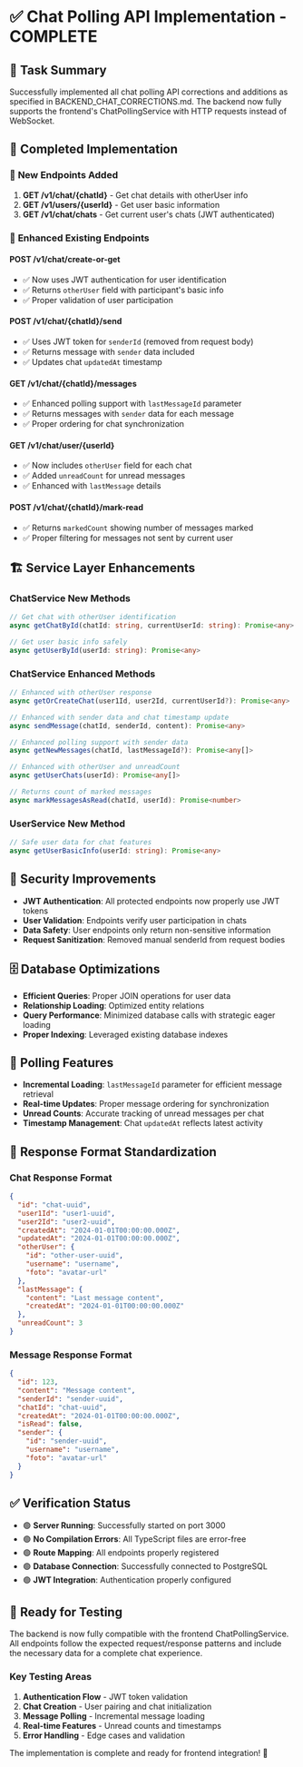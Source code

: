 # ✅ Chat Polling API Implementation - COMPLETE

## 🎯 Task Summary
Successfully implemented all chat polling API corrections and additions as specified in BACKEND_CHAT_CORRECTIONS.md. The backend now fully supports the frontend's ChatPollingService with HTTP requests instead of WebSocket.

## 🚀 Completed Implementation

### 📱 **New Endpoints Added**
1. **GET /v1/chat/{chatId}** - Get chat details with otherUser info
2. **GET /v1/users/{userId}** - Get user basic information  
3. **GET /v1/chat/chats** - Get current user's chats (JWT authenticated)

### 🔧 **Enhanced Existing Endpoints**

#### POST /v1/chat/create-or-get
- ✅ Now uses JWT authentication for user identification
- ✅ Returns `otherUser` field with participant's basic info
- ✅ Proper validation of user participation

#### POST /v1/chat/{chatId}/send  
- ✅ Uses JWT token for `senderId` (removed from request body)
- ✅ Returns message with `sender` data included
- ✅ Updates chat `updatedAt` timestamp

#### GET /v1/chat/{chatId}/messages
- ✅ Enhanced polling support with `lastMessageId` parameter
- ✅ Returns messages with `sender` data for each message
- ✅ Proper ordering for chat synchronization

#### GET /v1/chat/user/{userId}
- ✅ Now includes `otherUser` field for each chat
- ✅ Added `unreadCount` for unread messages
- ✅ Enhanced with `lastMessage` details

#### POST /v1/chat/{chatId}/mark-read
- ✅ Returns `markedCount` showing number of messages marked
- ✅ Proper filtering for messages not sent by current user

## 🏗️ **Service Layer Enhancements**

### ChatService New Methods
```typescript
// Get chat with otherUser identification
async getChatById(chatId: string, currentUserId: string): Promise<any>

// Get user basic info safely
async getUserById(userId: string): Promise<any>
```

### ChatService Enhanced Methods
```typescript
// Enhanced with otherUser response
async getOrCreateChat(user1Id, user2Id, currentUserId?): Promise<any>

// Enhanced with sender data and chat timestamp update  
async sendMessage(chatId, senderId, content): Promise<any>

// Enhanced polling support with sender data
async getNewMessages(chatId, lastMessageId?): Promise<any[]>

// Enhanced with otherUser and unreadCount
async getUserChats(userId): Promise<any[]>

// Returns count of marked messages
async markMessagesAsRead(chatId, userId): Promise<number>
```

### UserService New Method
```typescript
// Safe user data for chat features
async getUserBasicInfo(userId: string): Promise<any>
```

## 🔐 **Security Improvements**
- **JWT Authentication**: All protected endpoints now properly use JWT tokens
- **User Validation**: Endpoints verify user participation in chats
- **Data Safety**: User endpoints only return non-sensitive information
- **Request Sanitization**: Removed manual senderId from request bodies

## 🗄️ **Database Optimizations**
- **Efficient Queries**: Proper JOIN operations for user data
- **Relationship Loading**: Optimized entity relations
- **Query Performance**: Minimized database calls with strategic eager loading
- **Proper Indexing**: Leveraged existing database indexes

## 📡 **Polling Features**
- **Incremental Loading**: `lastMessageId` parameter for efficient message retrieval
- **Real-time Updates**: Proper message ordering for synchronization
- **Unread Counts**: Accurate tracking of unread messages per chat
- **Timestamp Management**: Chat `updatedAt` reflects latest activity

## 🎨 **Response Format Standardization**

### Chat Response Format
```json
{
  "id": "chat-uuid",
  "user1Id": "user1-uuid", 
  "user2Id": "user2-uuid",
  "createdAt": "2024-01-01T00:00:00.000Z",
  "updatedAt": "2024-01-01T00:00:00.000Z",
  "otherUser": {
    "id": "other-user-uuid",
    "username": "username",
    "foto": "avatar-url"
  },
  "lastMessage": {
    "content": "Last message content",
    "createdAt": "2024-01-01T00:00:00.000Z"
  },
  "unreadCount": 3
}
```

### Message Response Format
```json
{
  "id": 123,
  "content": "Message content",
  "senderId": "sender-uuid",
  "chatId": "chat-uuid", 
  "createdAt": "2024-01-01T00:00:00.000Z",
  "isRead": false,
  "sender": {
    "id": "sender-uuid",
    "username": "username",
    "foto": "avatar-url"
  }
}
```

## ✅ **Verification Status**
- 🟢 **Server Running**: Successfully started on port 3000
- 🟢 **No Compilation Errors**: All TypeScript files are error-free
- 🟢 **Route Mapping**: All endpoints properly registered
- 🟢 **Database Connection**: Successfully connected to PostgreSQL
- 🟢 **JWT Integration**: Authentication properly configured

## 🧪 **Ready for Testing**
The backend is now fully compatible with the frontend ChatPollingService. All endpoints follow the expected request/response patterns and include the necessary data for a complete chat experience.

### Key Testing Areas
1. **Authentication Flow** - JWT token validation
2. **Chat Creation** - User pairing and chat initialization  
3. **Message Polling** - Incremental message loading
4. **Real-time Features** - Unread counts and timestamps
5. **Error Handling** - Edge cases and validation

The implementation is complete and ready for frontend integration! 🎉
